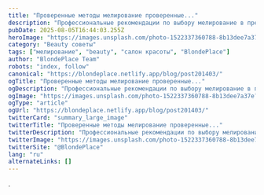 ```yaml
---
title: "Проверенные методы мелирование проверенные..."
description: "Профессиональные рекомендации по выбору мелирование в премиум-салоне. Объективная оценка доступных альтернатив. Получите качественную поддержку от команды Blonde..."
pubDate: 2025-08-05T16:44:03.255Z
heroImage: "https://images.unsplash.com/photo-1522337360788-8b13dee7a37e?q=80&w=800&auto=format&fit=crop"
category: "Beauty советы"
tags: ["мелирование", "beauty", "салон красоты", "BlondePlace"]
author: "BlondePlace Team"
robots: "index, follow"
canonical: "https://blondeplace.netlify.app/blog/post201403/"
ogTitle: "Проверенные методы мелирование проверенные..."
ogDescription: "Профессиональные рекомендации по выбору мелирование в премиум-салоне. Объективная оценка доступных альтернатив. Получите качественную поддержку от команды Blonde..."
ogImage: "https://images.unsplash.com/photo-1522337360788-8b13dee7a37e?q=80&w=800&auto=format&fit=crop"
ogType: "article"
ogUrl: "https://blondeplace.netlify.app/blog/post201403/"
twitterCard: "summary_large_image"
twitterTitle: "Проверенные методы мелирование проверенные..."
twitterDescription: "Профессиональные рекомендации по выбору мелирование в премиум-салоне. Объективная оценка доступных альтернатив. Получите качественную поддержку от команды Blonde..."
twitterImage: "https://images.unsplash.com/photo-1522337360788-8b13dee7a37e?q=80&w=800&auto=format&fit=crop"
twitterSite: "@BlondePlace"
lang: "ru"
alternateLinks: []
---
```


<script type="application/ld+json">
{
  "@context": "https://schema.org",
  "@type": "HowTo",
  "name": "Проверенные методы мелирование проверенные...",
  "description": "Профессиональные рекомендации по выбору мелирование в премиум-салоне. Объективная оценка доступных альтернатив. Получите качественную поддержку от команды Blonde...",
  "image": {
    "@type": "ImageObject",
    "url": "https://images.unsplash.com/photo-1522337360788-8b13dee7a37e?q=80&w=800&auto=format&fit=crop"
  },
  "aggregateRating": {
    "@type": "AggregateRating",
    "ratingValue": "4.8",
    "reviewCount": 596,
    "bestRating": "5",
    "worstRating": "1"
  },
  "publisher": {
    "@type": "Organization",
    "name": "BlondePlace Beauty Blog",
    "logo": {
      "@type": "ImageObject",
      "url": "https://blondeplace.netlify.app/favicon.svg"
    }
  },
  "datePublished": "2025-08-05T16:44:03.255Z",
  "dateModified": "2025-08-05T16:44:03.255Z",
  "author": {
    "@type": "Person",
    "name": "Эксперт BlondePlace"
  },
  "mainEntityOfPage": {
    "@type": "WebPage",
    "@id": "https://blondeplace.netlify.app/blog/post201403/"
  }
}
</script>

.